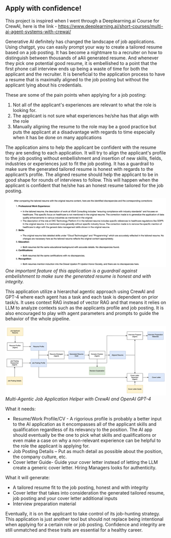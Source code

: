 ## Apply with confidence!

This project is inspired when I went through a Deeplearning.ai Course for CrewAI, here is the link - https://www.deeplearning.ai/short-courses/multi-ai-agent-systems-with-crewai/

Generative AI definitely has changed the landscape of job applications. Using chatgpt, you can easily prompt your way to create a tailored resume based on a job posting. It has become a nightmare to a recruiter on how to distinguish between thousands of aAIi generated resume. And whenever they pick one potential good resume, it is embellished to a point that the first phone call interview ends up being a waste of time for both the applicant and the recruiter. It is beneficial to the application process to have a resume that is maximally aligned to the job posting but without the applicant lying about his credentials.

These are some of the pain points when applying for a job posting:

1. Not all of the applicant's experiences are relevant to what the role is looking for.
2. The applicant is not sure what experiences he/she has that align with the role
3. Manually aligning the resume to the role may be a good practice but puts the applicant at a disadvantage with regards to time especially when it has be done on many applications

The application aims to help the applicant be confident with the resume they are sending to each application.  It will try to align the applicant's profile to the job posting without embellishment and insertion of new skills, fields, industries or experiences just to fit the job posting. It has a guardrail to make sure the generated tailored resume is honest with regards to the applicant’s profile. The aligned resume should help the applicant to be in good shape for rounds of interviews to follow. This will happen when the applicant is confident that he/she has an honest resume tailored for the job posting.

![image info](./img/honesty_check.png)
*One important feature of this application is a guardrail against embelishment to make sure the generated resume is honest and with integrity.*


This application utilize a hierarchal agentic approach using CrewAI and GPT-4 where each agent has a task and each task is dependent on prior task/s. It uses context RAG instead of vector RAG and that means it relies on LLM to analyze contexts such as the applicants profile and job posting. It is also encouraged to play with agent parameters and prompts to guide the behavior of the whole pipeline. 

![image info](./img/multi_agent_job_helper.png)
*Multi-Agentic Job Application Helper with CrewAI and OpenAI GPT-4*


What it needs:
* Resume/Work Profile/CV - A rigorious profile is probably a better input to the AI application as it encompasses all of the applicant skills and qualification regardless of its relevancy to the position. The AI app should eventually be the one to pick what skills and qualifications or even make a case on why a non-relevant experience can be helpful to the role the applicant is applying for.
* Job Posting Details – Put as much detail as possible about the position, the company culture, etc.
* Cover letter Guide- Guide your cover letter instead of letting the LLM create a generic cover letter. Hiring Managers looks for authenticity.

What it will generate:
* A tailored resume fit to the job posting, honest and with integrity
* Cover letter that takes into consideration the generated tailored resume, job posting and your cover letter additional inputs
* Interview preparation material

Eventually, it is on the applicant to take control of its job-hunting strategy. This application is just another tool but should not replace being intentional when applying for a certain role or job posting.
Confidence and integrity are still unmatched and these traits are essential for a healthy career.

